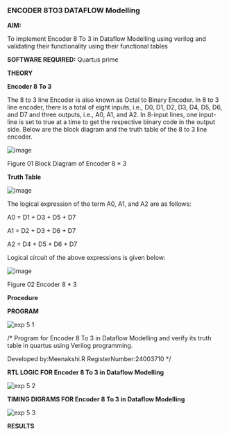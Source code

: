 ### ENCODER 8TO3 DATAFLOW Modelling

**AIM:**

To implement  Encoder 8 To 3 in Dataflow Modelling using verilog and validating their functionality using their functional tables

**SOFTWARE REQUIRED:** Quartus prime

**THEORY**

**Encoder 8 To 3**

The 8 to 3 line Encoder is also known as Octal to Binary Encoder. In 8 to 3 line encoder, there is a total of eight inputs, i.e., D0, D1, D2, D3, D4, D5, D6, and D7 and three outputs, i.e., A0, A1, and A2. In 8-input lines, one input-line is set to true at a time to get the respective binary code in the output side. Below are the block diagram and the truth table of the 8 to 3 line encoder.

![image](https://github.com/naavaneetha/ENCODER8TO3DATAFLOW/assets/154305477/0bc242c1-eb9e-4c47-afe5-30428470efc3)

Figure 01  Block Diagram of Encoder 8 * 3

**Truth Table**

![image](https://github.com/naavaneetha/ENCODER8TO3DATAFLOW/assets/154305477/35496b14-ae6e-4cd1-9abd-d6736b576575)

The logical expression of the term A0, A1, and A2 are as follows:

A0 = D1 + D3 + D5 + D7

A1 = D2 + D3 + D6 + D7

A2 = D4 + D5 + D6 + D7

Logical circuit of the above expressions is given below:

![image](https://github.com/naavaneetha/ENCODER8TO3DATAFLOW/assets/154305477/95acaee6-c873-4c75-89eb-ef09fb158053)

Figure 02  Encoder 8 * 3

**Procedure**


**PROGRAM**


![exp 5 1](https://github.com/user-attachments/assets/b79b82ee-d2e2-4cf1-aea2-9f7476ca3218)


/* Program for Encoder 8 To 3 in Dataflow Modelling and verify its truth table in quartus using Verilog programming. 

Developed by:Meenakshi.R RegisterNumber:24003710
*/

**RTL LOGIC FOR Encoder 8 To 3 in Dataflow Modelling**


![exp 5 2](https://github.com/user-attachments/assets/638c7f95-66c1-42ff-9e8b-3374780a715e)


**TIMING DIGRAMS FOR Encoder 8 To 3 in Dataflow Modelling**

![exp 5 3](https://github.com/user-attachments/assets/4f8f2dac-28c0-46d3-babc-2b4d5aa2fe12)

**RESULTS**




